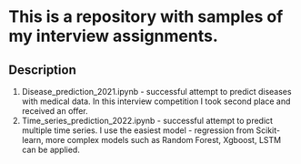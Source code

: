 # This is a repository with samples of my interview assignments. 

## Description 

1. Disease_prediction_2021.ipynb - successful attempt to predict diseases with medical data. In this interview competition I took second place and received an offer. 
2. Time_series_prediction_2022.ipynb - successful attempt to predict multiple time series. I use the easiest model - regression from Scikit-learn, more complex models such as Random Forest, Xgboost, LSTM can be applied.